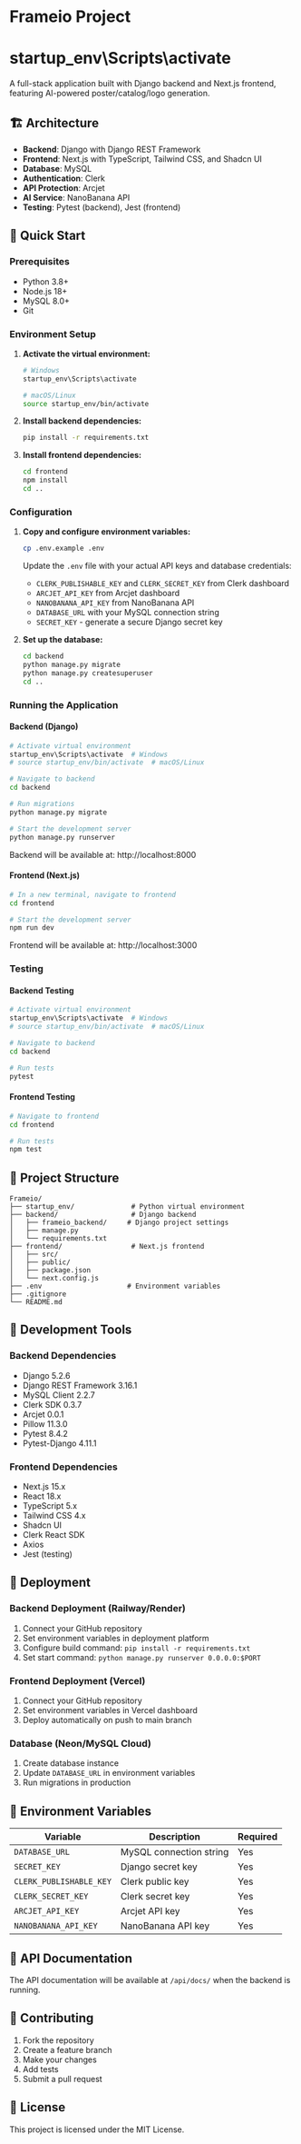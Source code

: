 # Frameio Project
# startup_env\Scripts\activate

A full-stack application built with Django backend and Next.js frontend, featuring AI-powered poster/catalog/logo generation.

## 🏗️ Architecture

- **Backend**: Django with Django REST Framework
- **Frontend**: Next.js with TypeScript, Tailwind CSS, and Shadcn UI
- **Database**: MySQL
- **Authentication**: Clerk
- **API Protection**: Arcjet
- **AI Service**: NanoBanana API
- **Testing**: Pytest (backend), Jest (frontend)

## 🚀 Quick Start

### Prerequisites
- Python 3.8+
- Node.js 18+
- MySQL 8.0+
- Git

### Environment Setup

1. **Activate the virtual environment:**
   ```bash
   # Windows
   startup_env\Scripts\activate
   
   # macOS/Linux
   source startup_env/bin/activate
   ```

2. **Install backend dependencies:**
   ```bash
   pip install -r requirements.txt
   ```

3. **Install frontend dependencies:**
   ```bash
   cd frontend
   npm install
   cd ..
   ```

### Configuration

1. **Copy and configure environment variables:**
   ```bash
   cp .env.example .env
   ```
   
   Update the `.env` file with your actual API keys and database credentials:
   - `CLERK_PUBLISHABLE_KEY` and `CLERK_SECRET_KEY` from Clerk dashboard
   - `ARCJET_API_KEY` from Arcjet dashboard
   - `NANOBANANA_API_KEY` from NanoBanana API
   - `DATABASE_URL` with your MySQL connection string
   - `SECRET_KEY` - generate a secure Django secret key

2. **Set up the database:**
   ```bash
   cd backend
   python manage.py migrate
   python manage.py createsuperuser
   cd ..
   ```

### Running the Application

#### Backend (Django)
```bash
# Activate virtual environment
startup_env\Scripts\activate  # Windows
# source startup_env/bin/activate  # macOS/Linux

# Navigate to backend
cd backend

# Run migrations
python manage.py migrate

# Start the development server
python manage.py runserver
```
Backend will be available at: http://localhost:8000

#### Frontend (Next.js)
```bash
# In a new terminal, navigate to frontend
cd frontend

# Start the development server
npm run dev
```
Frontend will be available at: http://localhost:3000

### Testing

#### Backend Testing
```bash
# Activate virtual environment
startup_env\Scripts\activate  # Windows
# source startup_env/bin/activate  # macOS/Linux

# Navigate to backend
cd backend

# Run tests
pytest
```

#### Frontend Testing
```bash
# Navigate to frontend
cd frontend

# Run tests
npm test
```

## 📁 Project Structure

```
Frameio/
├── startup_env/              # Python virtual environment
├── backend/                  # Django backend
│   ├── frameio_backend/     # Django project settings
│   ├── manage.py
│   └── requirements.txt
├── frontend/                 # Next.js frontend
│   ├── src/
│   ├── public/
│   ├── package.json
│   └── next.config.js
├── .env                     # Environment variables
├── .gitignore
└── README.md
```

## 🔧 Development Tools

### Backend Dependencies
- Django 5.2.6
- Django REST Framework 3.16.1
- MySQL Client 2.2.7
- Clerk SDK 0.3.7
- Arcjet 0.0.1
- Pillow 11.3.0
- Pytest 8.4.2
- Pytest-Django 4.11.1

### Frontend Dependencies
- Next.js 15.x
- React 18.x
- TypeScript 5.x
- Tailwind CSS 4.x
- Shadcn UI
- Clerk React SDK
- Axios
- Jest (testing)

## 🚀 Deployment

### Backend Deployment (Railway/Render)
1. Connect your GitHub repository
2. Set environment variables in deployment platform
3. Configure build command: `pip install -r requirements.txt`
4. Set start command: `python manage.py runserver 0.0.0.0:$PORT`

### Frontend Deployment (Vercel)
1. Connect your GitHub repository
2. Set environment variables in Vercel dashboard
3. Deploy automatically on push to main branch

### Database (Neon/MySQL Cloud)
1. Create database instance
2. Update `DATABASE_URL` in environment variables
3. Run migrations in production

## 🔐 Environment Variables

| Variable | Description | Required |
|----------|-------------|----------|
| `DATABASE_URL` | MySQL connection string | Yes |
| `SECRET_KEY` | Django secret key | Yes |
| `CLERK_PUBLISHABLE_KEY` | Clerk public key | Yes |
| `CLERK_SECRET_KEY` | Clerk secret key | Yes |
| `ARCJET_API_KEY` | Arcjet API key | Yes |
| `NANOBANANA_API_KEY` | NanoBanana API key | Yes |

## 📝 API Documentation

The API documentation will be available at `/api/docs/` when the backend is running.

## 🤝 Contributing

1. Fork the repository
2. Create a feature branch
3. Make your changes
4. Add tests
5. Submit a pull request

## 📄 License

This project is licensed under the MIT License.
